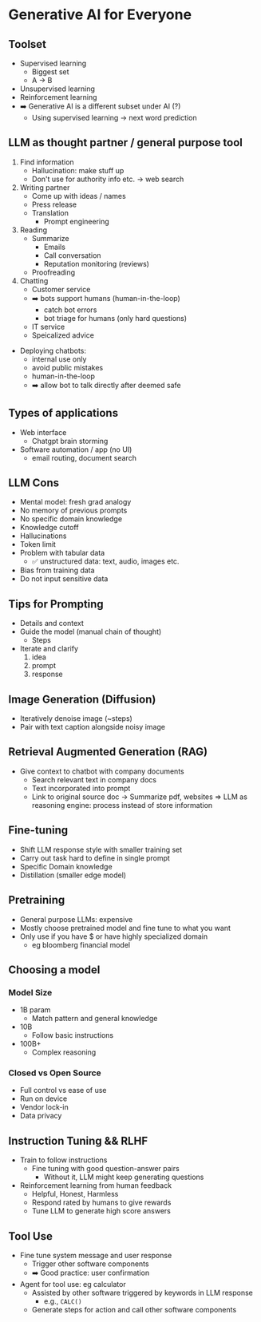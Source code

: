 # Generative AI for Everyone

## Toolset

- Supervised learning
    - Biggest set
    - A → B
- Unsupervised learning
- Reinforcement learning
- ➡️ Generative AI is a different subset under AI (?)
    - Using supervised learning → next word prediction

## LLM as thought partner / general purpose tool

1. Find information
    - Hallucination: make stuff up
    - Don't use for authority info etc. → web search
2. Writing partner
    - Come up with ideas / names
    - Press release
    - Translation
        - Prompt engineering
3. Reading
    - Summarize
        - Emails
        - Call conversation
        - Reputation monitoring (reviews)
    - Proofreading
4. Chatting
    - Customer service
    - ➡️ bots support humans (human-in-the-loop)
        - catch bot errors
        - bot triage for humans (only hard questions)
    - IT service
    - Speicalized advice

- Deploying chatbots:
    - internal use only
    - avoid public mistakes
    - human-in-the-loop
    - ➡️ allow bot to talk directly after deemed safe

## Types of applications

- Web interface
    - Chatgpt brain storming
- Software automation / app (no UI)
    - email routing, document search

## LLM Cons

- Mental model: fresh grad analogy
- No memory of previous prompts
- No specific domain knowledge
- Knowledge cutoff
- Hallucinations
- Token limit
- Problem with tabular data
    - ✅ unstructured data: text, audio, images etc.
- Bias from training data
- Do not input sensitive data

## Tips for Prompting

- Details and context
- Guide the model (manual chain of thought)
    - Steps
- Iterate and clarify
    1. idea
    2. prompt
    3. response

## Image Generation (Diffusion)

- Iteratively denoise image (~steps)
- Pair with text caption alongside noisy image

## Retrieval Augmented Generation (RAG)

- Give context to chatbot with company documents
    - Search relevant text in company docs
    - Text incorporated into prompt
    - Link to original source doc
→ Summarize pdf, websites
⇒ LLM as reasoning engine: process instead of store information

## Fine-tuning

- Shift LLM response style with smaller training set
- Carry out task hard to define in single prompt
- Specific Domain knowledge
- Distillation (smaller edge model)

## Pretraining

- General purpose LLMs: expensive
- Mostly choose pretrained model and fine tune to what you want
- Only use if you have $ or have highly specialized domain
    - eg bloomberg financial model

## Choosing a model

### Model Size

- 1B param
    - Match pattern and general knowledge
- 10B
    - Follow basic instructions
- 100B+
    - Complex reasoning

### Closed vs Open Source

- Full control vs ease of use
- Run on device
- Vendor lock-in
- Data privacy

## Instruction Tuning && RLHF

- Train to follow instructions
    - Fine tuning with good question-answer pairs
        - Without it, LLM might keep generating questions
- Reinforcement learning from human feedback
    - Helpful, Honest, Harmless
    - Respond rated by humans to give rewards
    - Tune LLM to generate high score answers

## Tool Use

- Fine tune system message and user response
    - Trigger other software components
    - ➡️ Good practice: user confirmation
- Agent for tool use: eg calculator
    - Assisted by other software triggered by keywords in LLM response
        - e.g., `CALC()`
    - Generate steps for action and call other software components
